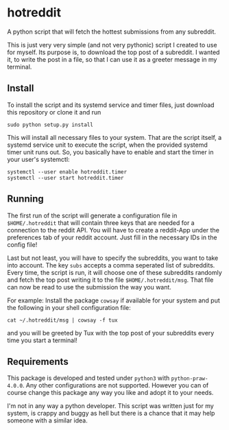 # hotreddit
A python script that will fetch the hottest submissions from any subreddit.

This is just very very simple (and not very pythonic) script I created to use for myself. Its purpose is, to download the
top post of a subreddit. I wanted it, to write the post in a file, so that I can use it as a greeter message in my terminal.

## Install
To install the script and its systemd service and timer files, just download this repository or clone it and run
```
sudo python setup.py install
```

This will install all necessary files to your system. That are the script itself, a systemd service unit to execute the script,
when the provided systemd timer unit runs out. So, you basically have to enable and start the timer in your user's systemctl:
```
systemctl --user enable hotreddit.timer
systemctl --user start hotreddit.timer
```

## Running
The first run of the script will generate a configuration file in `$HOME/.hotreddit` that will contain three keys that
are needed for a connection to the reddit API. You will have to create a reddit-App under the preferences tab of your reddit
account. Just fill in the necessary IDs in the config file!

Last but not least, you will have to specify the subreddits, you want to take into account. The key `subs` accepts a comma
seperated list of subreddits. Every time, the script is run, it will choose one of these subreddits randomly and fetch
the top post writing it to the file `$HOME/.hotreddit/msg`. That file can now be read to use the submission the way you want.

For example:
Install the package `cowsay` if available for your system and put the following in your shell configuration file:
```
cat ~/.hotreddit/msg | cowsay -f tux
```
and you will be greeted by Tux with the top post of your subreddits every time you start a terminal!

## Requirements
This package is developed and tested under `python3` with `python-praw-4.0.0`. Any other configurations are
not supported. However you can of course change this package any way you like and adopt it to your needs.

I'm not in any way a python developer. This script was written just for my system, is crappy and buggy as hell but
there is a chance that it may help someone with a similar idea.
